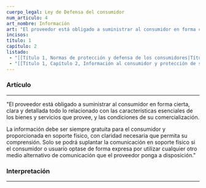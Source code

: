 ```yaml
---
cuerpo_legal: Ley de Defensa del consumidor
num_articulo: 4
art_nombre: Información
art: "El proveedor está obligado a suministrar al consumidor en forma cierta, clara y detallada todo lo relacionado con las características esenciales de los bienes y servicios que provee, y las condiciones de su comercialización.  La información debe ser siempre gratuita para el consumidor y proporcionada en soporte físico, con claridad necesaria que permita su comprensión. Solo se podrá suplantar la comunicación en soporte físico si el consumidor o usuario optase de forma expresa por utilizar cualquier otro medio alternativo de comunicación que el proveedor ponga a disposición."
incisos: 
título: 1
capítulo: 2
listado:
 - "[[Título 1, Normas de protección y defensa de los consumidores|Título 1]]"
 - "[[Título 1, Capítulo 2, Información al consumidor y protección de su salud|Capítulo 2]]"
---
```

### Artículo
---
"El proveedor está obligado a suministrar al consumidor en forma cierta, clara y detallada todo lo relacionado con las características esenciales de los bienes y servicios que provee, y las condiciones de su comercialización.  

La información debe ser siempre gratuita para el consumidor y proporcionada en soporte físico, con claridad necesaria que permita su comprensión. Solo se podrá suplantar la comunicación en soporte físico si el consumidor o usuario optase de forma expresa por utilizar cualquier otro medio alternativo de comunicación que el proveedor ponga a disposición."


### Interpretación
---
